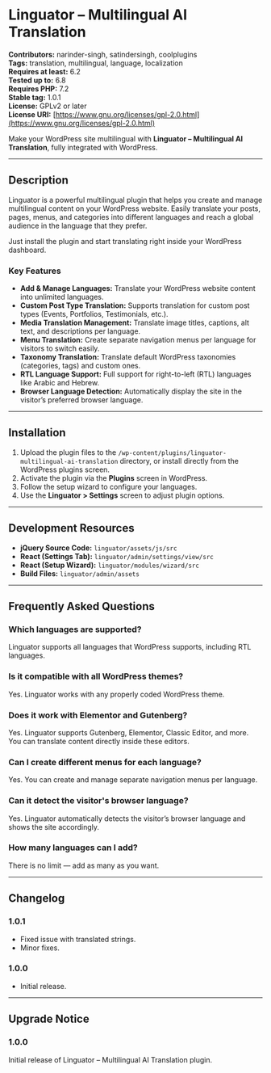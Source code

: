 # Linguator – Multilingual AI Translation

**Contributors:** narinder-singh, satindersingh, coolplugins  
**Tags:** translation, multilingual, language, localization  
**Requires at least:** 6.2  
**Tested up to:** 6.8  
**Requires PHP:** 7.2  
**Stable tag:** 1.0.1  
**License:** GPLv2 or later  
**License URI:** [https://www.gnu.org/licenses/gpl-2.0.html](https://www.gnu.org/licenses/gpl-2.0.html)

Make your WordPress site multilingual with **Linguator – Multilingual AI Translation**, fully integrated with WordPress.

---

## Description

Linguator is a powerful multilingual plugin that helps you create and manage multilingual content on your WordPress website. Easily translate your posts, pages, menus, and categories into different languages and reach a global audience in the language that they prefer.

Just install the plugin and start translating right inside your WordPress dashboard.

### Key Features
- **Add & Manage Languages:** Translate your WordPress website content into unlimited languages.
- **Custom Post Type Translation:** Supports translation for custom post types (Events, Portfolios, Testimonials, etc.).
- **Media Translation Management:** Translate image titles, captions, alt text, and descriptions per language.
- **Menu Translation:** Create separate navigation menus per language for visitors to switch easily.
- **Taxonomy Translation:** Translate default WordPress taxonomies (categories, tags) and custom ones.
- **RTL Language Support:** Full support for right-to-left (RTL) languages like Arabic and Hebrew.
- **Browser Language Detection:** Automatically display the site in the visitor’s preferred browser language.

---

## Installation

1. Upload the plugin files to the `/wp-content/plugins/linguator-multilingual-ai-translation` directory, or install directly from the WordPress plugins screen.  
2. Activate the plugin via the **Plugins** screen in WordPress.  
3. Follow the setup wizard to configure your languages.  
4. Use the **Linguator > Settings** screen to adjust plugin options.

---

## Development Resources

- **jQuery Source Code:** `linguator/assets/js/src`  
- **React (Settings Tab):** `linguator/admin/settings/view/src`  
- **React (Setup Wizard):** `linguator/modules/wizard/src`  
- **Build Files:** `linguator/admin/assets`

---

## Frequently Asked Questions

### Which languages are supported?
Linguator supports all languages that WordPress supports, including RTL languages.

### Is it compatible with all WordPress themes?
Yes. Linguator works with any properly coded WordPress theme.

### Does it work with Elementor and Gutenberg?
Yes. Linguator supports Gutenberg, Elementor, Classic Editor, and more. You can translate content directly inside these editors.

### Can I create different menus for each language?
Yes. You can create and manage separate navigation menus per language.

### Can it detect the visitor's browser language?
Yes. Linguator automatically detects the visitor’s browser language and shows the site accordingly.

### How many languages can I add?
There is no limit — add as many as you want.

---

## Changelog

### 1.0.1
- Fixed issue with translated strings.
- Minor fixes.

### 1.0.0
- Initial release.

---

## Upgrade Notice

### 1.0.0
Initial release of Linguator – Multilingual AI Translation plugin.

